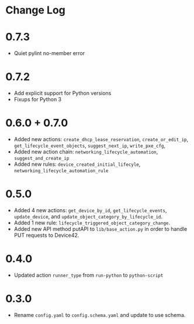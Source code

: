 # Change Log

# 0.7.3

- Quiet pylint no-member error

# 0.7.2

- Add explicit support for Python versions
- Fixups for Python 3

# 0.6.0 +  0.7.0 
- Added new actions:  `create_dhcp_lease_reservation`, `create_or_edit_ip`, `get_lifecycle_event_objects`, `suggest_next_ip`, `write_pxe_cfg`, 
- Added new action chain: `networking_lifecycle_automation`, `suggest_and_create_ip`
- Added new rules: `device_created_initial_lifecyle`, `networking_lifecycle_automation_rule`

# 0.5.0 

- Added 4 new actions: `get_device_by_id`, `get_lifecycle_events`, `update_device`, and `update_object_category_by_lifecycle_id`. 
- Added 1 new rule: `lifecycle_triggered_object_category_change`.  
- Added new API method putAPI to `lib/base_action.py` in order to handle PUT requests to Device42.  

# 0.4.0

- Updated action `runner_type` from `run-python` to `python-script`

# 0.3.0

- Rename `config.yaml` to `config.schema.yaml` and update to use schema.

